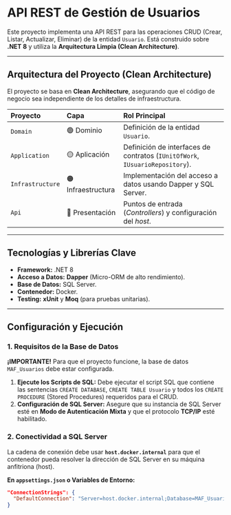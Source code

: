 # API REST de Gestión de Usuarios

Este proyecto implementa una API REST para las operaciones CRUD (Crear, Listar, Actualizar, Eliminar) de la entidad `Usuario`. Está construido sobre **.NET 8** y utiliza la **Arquitectura Limpia (Clean Architecture)**.

---

## Arquitectura del Proyecto (Clean Architecture)

El proyecto se basa en **Clean Architecture**, asegurando que el código de negocio sea independiente de los detalles de infraestructura.

| Proyecto | Capa | Rol Principal |
| :--- | :--- | :--- |
| `Domain` | 🟢 Dominio | Definición de la entidad `Usuario`. |
| `Application` | 🟡 Aplicación | Definición de interfaces de contratos (`IUnitOfWork`, `IUsuarioRepository`). |
| `Infrastructure` | 🟠 Infraestructura | Implementación del acceso a datos usando Dapper y SQL Server. |
| `Api` | 🔴 Presentación | Puntos de entrada (*Controllers*) y configuración del *host*. |

---

## Tecnologías y Librerías Clave

* **Framework:** .NET 8
* **Acceso a Datos:** **Dapper** (Micro-ORM de alto rendimiento).
* **Base de Datos:** SQL Server.
* **Contenedor:** Docker.
* **Testing:** **xUnit** y **Moq** (para pruebas unitarias).

---

## Configuración y Ejecución

### 1. Requisitos de la Base de Datos

**¡IMPORTANTE!** Para que el proyecto funcione, la base de datos `MAF_Usuarios` debe estar configurada.

1.  **Ejecute los Scripts de SQL:** Debe ejecutar el script SQL que contiene las sentencias `CREATE DATABASE`, `CREATE TABLE Usuario` y todos los `CREATE PROCEDURE` (Stored Procedures) requeridos para el CRUD.
2.  **Configuración de SQL Server:** Asegure que su instancia de SQL Server esté en **Modo de Autenticación Mixta** y que el protocolo **TCP/IP** esté habilitado.

### 2. Conectividad a SQL Server

La cadena de conexión debe usar **`host.docker.internal`** para que el contenedor pueda resolver la dirección de SQL Server en su máquina anfitriona (host).

**En `appsettings.json` o Variables de Entorno:**

```json
"ConnectionStrings": {
  "DefaultConnection": "Server=host.docker.internal;Database=MAF_Usuarios;User Id=sa;Password=TuContrasenaSegura;TrustServerCertificate=True"
}